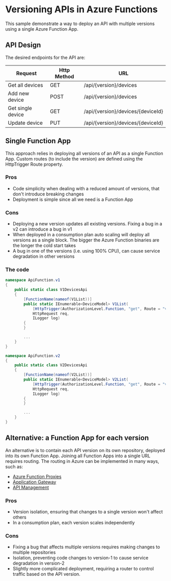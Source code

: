 # Versioning APIs in Azure Functions 

This sample demonstrate a way to deploy an API with multiple versions using a single Azure Function App.

## API Design

The desired endpoints for the API are:

|Request|Http Method|URL|
|-|-|-|
|Get all devices|GET|/api/{version}/devices|
|Add new device|POST|/api/{version}/devices|
|Get single device|GET|/api/{version}/devices/{deviceId}|
|Update device|PUT|/api/{version}/devices/{deviceId}|



## Single Function App

This approach relies in deploying all versions of an API as a single Function App. Custom routes (to include the version) are defined using the HttpTrigger Route property.

### Pros

- Code simplicity when dealing with a reduced amount of versions, that don't introduce breaking changes
- Deployment is simple since all we need is a Function App

### Cons

- Deploying a new version updates all existing versions. Fixing a bug in a v2 can introduce a bug in v1
- When deployed in a consumption plan auto scaling will deploy all versions as a single block. The bigger the Azure Function binaries are the longer the cold start takes
- A bug in one of the versions (i.e. using 100% CPU), can cause service degradation in other versions


### The code

```C#
namespace ApiFunction.v1
{
    public static class V1DevicesApi
    {
        [FunctionName(nameof(V1List))]
        public static IEnumerable<DeviceModel> V1List(
            [HttpTrigger(AuthorizationLevel.Function, "get", Route = "v1/devices")]
            HttpRequest req, 
            ILogger log)
        {
        }

		...
    }
}

namespace ApiFunction.v2
{
    public static class V2DevicesApi
    {
        [FunctionName(nameof(V2List))]
        public static IEnumerable<DeviceModel> V2List(
            [HttpTrigger(AuthorizationLevel.Function, "get", Route = "v2/devices")]
            HttpRequest req, 
            ILogger log)
        {
        }

		...
    }
}

```



## Alternative: a Function App for each version

An alternative is to contain each API version on its own repository, deployed into its own Function App. Joining all Function Apps into a single URL requires routing. The routing in Azure can be implemented in many ways, such as:
- [Azure Function Proxies](https://docs.microsoft.com/en-us/azure/azure-functions/functions-proxies)
- [Application Gateway](https://github.com/fbeltrao/azdeploy/tree/master/application-gateway)
- [API Management](https://docs.microsoft.com/en-us/azure/api-management/import-function-app-as-api)


### Pros

- Version isolation, ensuring that changes to a single version won't affect others
- In a consumption plan, each version scales independently

### Cons

- Fixing a bug that affects multiple versions requires making changes to multiple repositories 
- Isolation, preventing code changes to version-1 to cause service degradation in version-2
- Slightly more complicated deployment, requiring a router to control traffic based on the API version.

